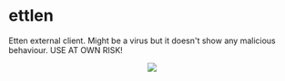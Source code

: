 # ettlen
Etten external client. Might be a virus but it doesn't show any malicious behaviour. USE AT OWN RISK!
<p align="center">
  <img src="https://count.getloli.com/get/@MySayy?theme=gelbooru" />
</p>
